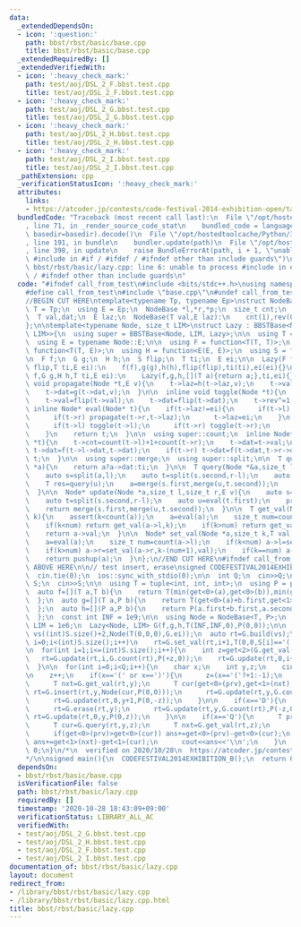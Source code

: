 ```yaml
---
data:
  _extendedDependsOn:
  - icon: ':question:'
    path: bbst/rbst/basic/base.cpp
    title: bbst/rbst/basic/base.cpp
  _extendedRequiredBy: []
  _extendedVerifiedWith:
  - icon: ':heavy_check_mark:'
    path: test/aoj/DSL_2_F.bbst.test.cpp
    title: test/aoj/DSL_2_F.bbst.test.cpp
  - icon: ':heavy_check_mark:'
    path: test/aoj/DSL_2_G.bbst.test.cpp
    title: test/aoj/DSL_2_G.bbst.test.cpp
  - icon: ':heavy_check_mark:'
    path: test/aoj/DSL_2_H.bbst.test.cpp
    title: test/aoj/DSL_2_H.bbst.test.cpp
  - icon: ':heavy_check_mark:'
    path: test/aoj/DSL_2_I.bbst.test.cpp
    title: test/aoj/DSL_2_I.bbst.test.cpp
  _pathExtension: cpp
  _verificationStatusIcon: ':heavy_check_mark:'
  attributes:
    links:
    - https://atcoder.jp/contests/code-festival-2014-exhibition-open/tasks/code_festival_exhibition_b
  bundledCode: "Traceback (most recent call last):\n  File \"/opt/hostedtoolcache/Python/3.9.0/x64/lib/python3.9/site-packages/onlinejudge_verify/documentation/build.py\"\
    , line 71, in _render_source_code_stat\n    bundled_code = language.bundle(stat.path,\
    \ basedir=basedir).decode()\n  File \"/opt/hostedtoolcache/Python/3.9.0/x64/lib/python3.9/site-packages/onlinejudge_verify/languages/cplusplus.py\"\
    , line 191, in bundle\n    bundler.update(path)\n  File \"/opt/hostedtoolcache/Python/3.9.0/x64/lib/python3.9/site-packages/onlinejudge_verify/languages/cplusplus_bundle.py\"\
    , line 398, in update\n    raise BundleErrorAt(path, i + 1, \"unable to process\
    \ #include in #if / #ifdef / #ifndef other than include guards\")\nonlinejudge_verify.languages.cplusplus_bundle.BundleErrorAt:\
    \ bbst/rbst/basic/lazy.cpp: line 6: unable to process #include in #if / #ifdef\
    \ / #ifndef other than include guards\n"
  code: "#ifndef call_from_test\n#include <bits/stdc++.h>\nusing namespace std;\n\n\
    #define call_from_test\n#include \"base.cpp\"\n#undef call_from_test\n\n#endif\n\
    //BEGIN CUT HERE\ntemplate<typename Tp, typename Ep>\nstruct NodeBase{\n  using\
    \ T = Tp;\n  using E = Ep;\n  NodeBase *l,*r,*p;\n  size_t cnt;\n  bool rev;\n\
    \  T val,dat;\n  E laz;\n  NodeBase(T val,E laz):\n    cnt(1),rev(0),val(val),dat(val),laz(laz){l=r=p=nullptr;}\n\
    };\n\ntemplate<typename Node, size_t LIM>\nstruct Lazy : BBSTBase<Node, LIM, Lazy<Node,\
    \ LIM>>{\n  using super = BBSTBase<Node, LIM, Lazy>;\n\n  using T = typename Node::T;\n\
    \  using E = typename Node::E;\n\n  using F = function<T(T, T)>;\n  using G =\
    \ function<T(T, E)>;\n  using H = function<E(E, E)>;\n  using S = function<T(T)>;\n\
    \n  F f;\n  G g;\n  H h;\n  S flip;\n  T ti;\n  E ei;\n\n  Lazy(F f,G g,H h,S\
    \ flip,T ti,E ei):\n    f(f),g(g),h(h),flip(flip),ti(ti),ei(ei){}\n\n  Lazy(F\
    \ f,G g,H h,T ti,E ei):\n    Lazy(f,g,h,[](T a){return a;},ti,ei){}\n\n  inline\
    \ void propagate(Node *t,E v){\n    t->laz=h(t->laz,v);\n    t->val=g(t->val,v);\n\
    \    t->dat=g(t->dat,v);\n  }\n\n  inline void toggle(Node *t){\n    swap(t->l,t->r);\n\
    \    t->val=flip(t->val);\n    t->dat=flip(t->dat);\n    t->rev^=1;\n  }\n\n \
    \ inline Node* eval(Node* t){\n    if(t->laz!=ei){\n      if(t->l) propagate(t->l,t->laz);\n\
    \      if(t->r) propagate(t->r,t->laz);\n      t->laz=ei;\n    }\n    if(t->rev){\n\
    \      if(t->l) toggle(t->l);\n      if(t->r) toggle(t->r);\n      t->rev=false;\n\
    \    }\n    return t;\n  }\n\n  using super::count;\n  inline Node* pushup(Node\
    \ *t){\n    t->cnt=count(t->l)+1+count(t->r);\n    t->dat=t->val;\n    if(t->l)\
    \ t->dat=f(t->l->dat,t->dat);\n    if(t->r) t->dat=f(t->dat,t->r->dat);\n    return\
    \ t;\n  }\n\n  using super::merge;\n  using super::split;\n\n  T query(const Node\
    \ *a){\n    return a?a->dat:ti;\n  }\n\n  T query(Node *&a,size_t l,size_t r){\n\
    \    auto s=split(a,l);\n    auto t=split(s.second,r-l);\n    auto u=t.first;\n\
    \    T res=query(u);\n    a=merge(s.first,merge(u,t.second));\n    return res;\n\
    \  }\n\n  Node* update(Node *a,size_t l,size_t r,E v){\n    auto s=split(a,l);\n\
    \    auto t=split(s.second,r-l);\n    auto u=eval(t.first);\n    propagate(u,v);\n\
    \    return merge(s.first,merge(u,t.second));\n  }\n\n  T get_val(Node *a,size_t\
    \ k){\n    assert(k<count(a));\n    a=eval(a);\n    size_t num=count(a->l);\n\
    \    if(k<num) return get_val(a->l,k);\n    if(k>num) return get_val(a->r,k-(num+1));\n\
    \    return a->val;\n  }\n\n  Node* set_val(Node *a,size_t k,T val){\n    assert(k<count(a));\n\
    \    a=eval(a);\n    size_t num=count(a->l);\n    if(k<num) a->l=set_val(a->l,k,val);\n\
    \    if(k>num) a->r=set_val(a->r,k-(num+1),val);\n    if(k==num) a->val=val;\n\
    \    return pushup(a);\n  }\n};\n//END CUT HERE\n#ifndef call_from_test\n//INSERT\
    \ ABOVE HERE\n\n// test insert, erase\nsigned CODEFESTIVAL2014EXHIBITION_B(){\n\
    \  cin.tie(0);\n  ios::sync_with_stdio(0);\n\n  int Q;\n  cin>>Q;\n\n  string\
    \ S;\n  cin>>S;\n\n  using T = tuple<int, int, int>;\n  using P = pair<int, int>;\n\
    \  auto f=[](T a,T b){\n    return T(min(get<0>(a),get<0>(b)),min(get<1>(a),get<1>(b)),0);\n\
    \  };\n  auto g=[](T a,P b){\n    return T(get<0>(a)+b.first,get<1>(a)+b.second,get<2>(a));\n\
    \  };\n  auto h=[](P a,P b){\n    return P(a.first+b.first,a.second+b.second);\n\
    \  };\n  const int INF = 1e9;\n\n  using Node = NodeBase<T, P>;\n  constexpr size_t\
    \ LIM = 1e6;\n  Lazy<Node, LIM> G(f,g,h,T(INF,INF,0),P(0,0));\n\n  vector<Node>\
    \ vs((int)S.size()+2,Node(T(0,0,0),G.ei));\n  auto rt=G.build(vs);\n\n  for(int\
    \ i=0;i<(int)S.size();i++)\n    rt=G.set_val(rt,i+1,T(0,0,S[i]=='('?+1:-1));\n\
    \n  for(int i=1;i<=(int)S.size();i++){\n    int z=get<2>(G.get_val(rt,i));\n \
    \   rt=G.update(rt,i,G.count(rt),P(+z,0));\n    rt=G.update(rt,0,i+1,P(0,-z));\n\
    \  }\n\n  for(int i=0;i<Q;i++){\n    char x;\n    int y,z;\n    cin>>x>>y>>z;\n\
    \n    z++;\n    if(x=='(' or x==')'){\n      z=(x=='('?+1:-1);\n      T prv=G.get_val(rt,y-1);\n\
    \      T nxt=G.get_val(rt,y);\n      T cur(get<0>(prv),get<1>(nxt),z);\n     \
    \ rt=G.insert(rt,y,Node(cur,P(0,0)));\n      rt=G.update(rt,y,G.count(rt),P(z,0));\n\
    \      rt=G.update(rt,0,y+1,P(0,-z));\n    }\n\n    if(x=='D'){\n      z=get<2>(G.get_val(rt,y));\n\
    \      rt=G.erase(rt,y);\n      rt=G.update(rt,y,G.count(rt),P(-z,0));\n     \
    \ rt=G.update(rt,0,y,P(0,z));\n    }\n\n    if(x=='Q'){\n      T prv=G.get_val(rt,y-1);\n\
    \      T cur=G.query(rt,y,z);\n      T nxt=G.get_val(rt,z);\n      int ans=0;\n\
    \      if(get<0>(prv)>get<0>(cur)) ans+=get<0>(prv)-get<0>(cur);\n      if(get<1>(nxt)>get<1>(cur))\
    \ ans+=get<1>(nxt)-get<1>(cur);\n      cout<<ans<<'\\n';\n    }\n  }\n\n  return\
    \ 0;\n}\n/*\n  verified on 2020/10/28\n  https://atcoder.jp/contests/code-festival-2014-exhibition-open/tasks/code_festival_exhibition_b\n\
    */\n\nsigned main(){\n  CODEFESTIVAL2014EXHIBITION_B();\n  return 0;\n}\n#endif\n"
  dependsOn:
  - bbst/rbst/basic/base.cpp
  isVerificationFile: false
  path: bbst/rbst/basic/lazy.cpp
  requiredBy: []
  timestamp: '2020-10-28 18:43:09+09:00'
  verificationStatus: LIBRARY_ALL_AC
  verifiedWith:
  - test/aoj/DSL_2_G.bbst.test.cpp
  - test/aoj/DSL_2_H.bbst.test.cpp
  - test/aoj/DSL_2_F.bbst.test.cpp
  - test/aoj/DSL_2_I.bbst.test.cpp
documentation_of: bbst/rbst/basic/lazy.cpp
layout: document
redirect_from:
- /library/bbst/rbst/basic/lazy.cpp
- /library/bbst/rbst/basic/lazy.cpp.html
title: bbst/rbst/basic/lazy.cpp
---
```


